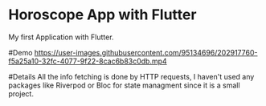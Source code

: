 # Horoscope App with Flutter

My first Application with Flutter.

#Demo 
https://user-images.githubusercontent.com/95134696/202917760-f5a25a10-32fc-4077-9f22-8cac6b83c0db.mp4

#Details
All the info fetching is done by HTTP requests, I haven't used any packages like Riverpod or Bloc for state managment since it is a small project.
